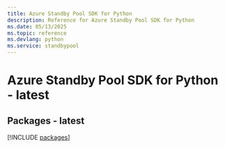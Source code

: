 ```yaml
---
title: Azure Standby Pool SDK for Python
description: Reference for Azure Standby Pool SDK for Python
ms.date: 05/13/2025
ms.topic: reference
ms.devlang: python
ms.service: standbypool
---
```

# Azure Standby Pool SDK for Python - latest
## Packages - latest
[!INCLUDE [packages](standby-pool-index.md)]